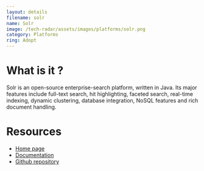 ```yaml
---
layout: details
filename: solr 
name: Solr
image: /tech-radar/assets/images/platforms/solr.png 
category: Platforms
ring: Adopt
---
```


# What is it ?
Solr is an open-source enterprise-search platform, written in Java. Its major features include full-text search, hit highlighting, faceted search, real-time indexing, dynamic clustering, database integration, NoSQL features and rich document handling.

# Resources
- [Home page](https://solr.apache.org/)
- [Documentation](https://solr.apache.org/resources.html#documentation)
- [Github repository](https://github.com/apache/solr)

